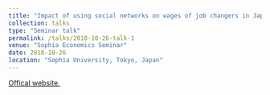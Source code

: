 ```yaml
---
title: "Impact of using social networks on wages of job changers in Japan"
collection: talks
type: "Seminar talk"
permalink: /talks/2018-10-26-talk-1
venue: "Sophia Economics Seminar"
date: 2018-10-26
location: "Sophia University, Tokyo, Japan"
---
```


[Offical website.](https://dept.sophia.ac.jp/econ/eng/research/old/)
